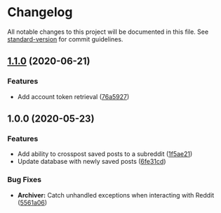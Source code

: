 # Changelog

All notable changes to this project will be documented in this file. See [standard-version](https://github.com/conventional-changelog/standard-version) for commit guidelines.

## [1.1.0](https://github.com/DanClowry/RedditSavedArchiver/compare/v1.0.0...v1.1.0) (2020-06-21)


### Features

* Add account token retrieval ([76a5927](https://github.com/DanClowry/RedditSavedArchiver/commit/76a59273469cbb690990e82e45a1230154b76009))

## 1.0.0 (2020-05-23)


### Features

* Add ability to crosspost saved posts to a subreddit ([1f5ae21](https://github.com/DanClowry/RedditSavedArchiver/commit/1f5ae2151b8522a799a07349b05f4270598bca5c))
* Update database with newly saved posts ([6fe31cd](https://github.com/DanClowry/RedditSavedArchiver/commit/6fe31cd4c738db5978d946d6dccc5b00b1168345))


### Bug Fixes

* **Archiver:** Catch unhandled exceptions when interacting with Reddit ([5561a06](https://github.com/DanClowry/RedditSavedArchiver/commit/5561a06c9f00504117c3c1f432361dd5441d2d89))
